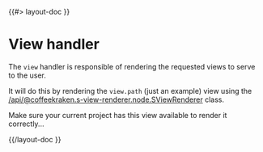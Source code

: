 <!--
/**
 * @name            View
 * @namespace       doc
 * @type            Markdown
 * @platform        md
 * @status          stable
 * @menu            Documentation / Handlers           /doc/handlers/view
 *
 * @since           2.0.0
 * @author    Olivier Bossel <olivier.bossel@gmail.com> (https://coffeekraken.io)
 */
-->

{{#> layout-doc }}

# View handler

The `view` handler is responsible of rendering the requested views to serve to the user.

It will do this by rendering the `view.path` (just an example) view using the [/api/@coffeekraken.s-view-renderer.node.SViewRenderer](SViewRenderer) class.

Make sure your current project has this view available to render it correctly...

{{/layout-doc }}
